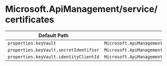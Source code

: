 # Microsoft.ApiManagement/service/certificates

| Default Path | Alias |
|---|---|
| `properties.keyVault` | `Microsoft.ApiManagement/service/certificates/keyVault` |
| `properties.keyVault.secretIdentifier` | `Microsoft.ApiManagement/service/certificates/keyVault.secretIdentifier` |
| `properties.keyVault.identityClientId` | `Microsoft.ApiManagement/service/certificates/keyVault.identityClientId` |


